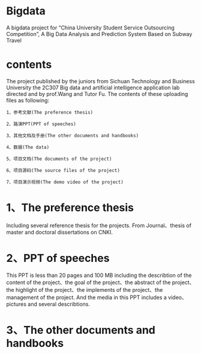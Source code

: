 # Bigdata
A bigdata project for “China University Student Service Outsourcing Competition”, A Big Data Analysis and Prediction System Based on Subway Travel

# contents
The project published by the juniors from Sichuan Technology and Business University the 2C307 Big data and artificial intelligence application lab directed and by prof.Wang and Tutor Fu.
The contents of these uploading files as following:
    
    1、参考文献(The preference thesis)
    
    2、路演PPT(PPT of speeches)
    
    3、其他文档及手册(The other documents and handbooks)
    
    4、数据(The data)
    
    5、项目文档(The documents of the project)
    
    6、项目源码(The source files of the project)

    7、项目演示视频(The demo video of the project)

# 1、The preference thesis
Including several reference thesis for the projects. From Journal、thesis of master and doctoral dissertations on CNKI.

# 2、PPT of speeches
This PPT is less than 20 pages and 100 MB including the describtion of the content of the project、the goal of the project、the abstract of the project、the highlight of the project、the implements of the project、the management of the project. And the media in this PPT includes a video、pictures and several describtions.

# 3、The other documents and handbooks

